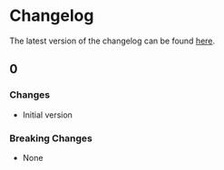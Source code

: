 # Changelog

The latest version of the changelog can be found [here](/Azure/bicep-registry-modules/blob/main/avm/res/hybrid-compute/license/CHANGELOG.md).

## 0

### Changes

- Initial version

### Breaking Changes

- None
